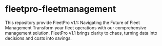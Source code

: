 # fleetpro-fleetmanagement
This repository provide FleetPro v1.1: Navigating the Future of Fleet Management  Transform your fleet operations with our comprehensive management solution. FleetPro v1.1 brings clarity to chaos, turning data into decisions and costs into savings.
